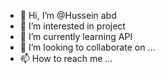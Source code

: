 - 👋 Hi, I’m @Hussein abd
- 👀 I’m interested in project
- 🌱 I’m currently learning API
- 💞️ I’m looking to collaborate on ...
- 📫 How to reach me ...

<!---
Hussein abd ali
abd is a ✨ special ✨ repository because its `README.md` (this file) appears on your GitHub profile.
You can click the Preview link to take a look at your changes.
--->

